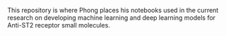 This repository is where Phong places his notebooks used in the current research on developing machine learning and deep learning models for Anti-ST2 receptor small molecules.
